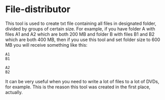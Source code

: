 # File-distributor

This tool is used to create txt file containing all files in designated folder, divided by groups of certain size.
For example, if you have folder A with files A1 and A2 which are both 200 MB and folder B with files B1 and B2 which are both 400 MB, then if you use this tool and set folder size to 600 MB you will receive something like this:
```
A1
B1

A2
B2
```
It can be very useful when you need to write a lot of files to a lot of DVDs, for example. This is the reason this tool was created in the first place, actually.
